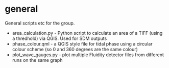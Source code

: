 # general
General scripts etc for the group. 

* area_calculation.py - Python script to calculate an area of a TIFF (using a thredhold) via QGIS. Used for SDM outputs
* phase_colour.qml - a QGIS style file for tidal phase using a circular colour scheme (so 0 and 360 degrees are the same colour)
* plot_wave_gauges.py - plot multiple Fluidity detector files from different runs on the same graph
